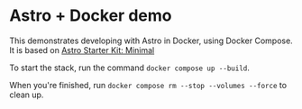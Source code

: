 # Astro + Docker demo

This demonstrates developing with Astro in Docker, using Docker Compose.
It is based on [Astro Starter Kit: Minimal](https://github.com/withastro/astro/tree/latest/examples/minimal)

To start the stack, run the command `docker compose up --build`.

When you're finished, run `docker compose rm --stop --volumes --force` to clean up.
